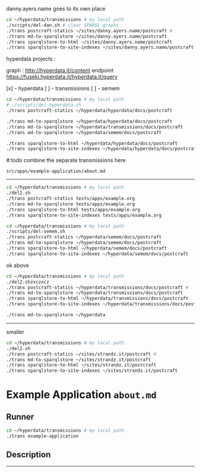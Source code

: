 danny.ayers.name goes to its own place

```sh
cd ~/hyperdata/transmissions # my local path
./scripts/del-dan.sh # clear SPARQL graphs
./trans postcraft-statics ~/sites/danny.ayers.name/postcraft #
./trans md-to-sparqlstore ~/sites/danny.ayers.name/postcraft
./trans sparqlstore-to-html ~/sites/danny.ayers.name/postcraft
./trans sparqlstore-to-site-indexes ~/sites/danny.ayers.name/postcraft
```

hyperdata projects :

graph : http://hyperdata.it/content
endpoint https://fuseki.hyperdata.it/hyperdata.it/query

[x] - hyperdata
[ ] - transmissions
[ ] - semem

```sh
cd ~/hyperdata/transmissions # my local path
# ./scripts/del-hyperdata.sh
./trans postcraft-statics ~/hyperdata/hyperdata/docs/postcraft

./trans md-to-sparqlstore ~/hyperdata/hyperdata/docs/postcraft
./trans md-to-sparqlstore ~/hyperdata/transmissions/docs/postcraft
./trans md-to-sparqlstore ~/hyperdata/semem/docs/postcraft

./trans sparqlstore-to-html ~/hyperdata/hyperdata/docs/postcraft
./trans sparqlstore-to-site-indexes ~/hyperdata/hyperdata/docs/postcraft
```

#:todo combine the separate transmissions here

`src/apps/example-application/about.md`

---

```sh
cd ~/hyperdata/transmissions # my local path
./del2.sh
./trans postcraft-statics tests/apps/example.org
./trans md-to-sparqlstore tests/apps/example.org
./trans sparqlstore-to-html tests/apps/example.org
./trans sparqlstore-to-site-indexes tests/apps/example.org
```






```sh
cd ~/hyperdata/transmissions # my local path
./scripts/del-semem.sh
./trans postcraft-statics ~/hyperdata/semem/docs/postcraft
./trans md-to-sparqlstore ~/hyperdata/semem/docs/postcraft
./trans sparqlstore-to-html ~/hyperdata/semem/docs/postcraft
./trans sparqlstore-to-site-indexes ~/hyperdata/semem/docs/postcraft
```

ok above

```sh
cd ~/hyperdata/transmissions # my local path
./del2.shzxczxcz
./trans postcraft-statics ~/hyperdata/transmissions/docs/postcraft #
./trans md-to-sparqlstore ~/hyperdata/transmissions/docs/postcraft
./trans sparqlstore-to-html ~/hyperdata/transmissions/docs/postcraft
./trans sparqlstore-to-site-indexes ~/hyperdata/transmissions/docs/postcraft
```

```sh
./trans md-to-sparqlstore ~/hyperdata
```
---

smaller
```sh
cd ~/hyperdata/transmissions # my local path
./del2.sh
./trans postcraft-statics ~/sites/strandz.it/postcraft #
./trans md-to-sparqlstore ~/sites/strandz.it/postcraft
./trans sparqlstore-to-html ~/sites/strandz.it/postcraft
./trans sparqlstore-to-site-indexes ~/sites/strandz.it/postcraft
```





# Example Application `about.md`

## Runner

```sh
cd ~/hyperdata/transmissions # my local path
./trans example-application
```

## Description

---
